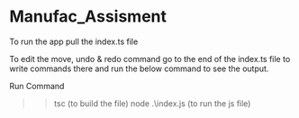 # Manufac_Assisment


To run the app pull the index.ts file 



To edit the move, undo & redo command go to the end of the index.ts file to write commands there and run the below command to see the output.

Run Command 

>> tsc                      (to build the file)
>> node .\index.js          (to run the js file)
